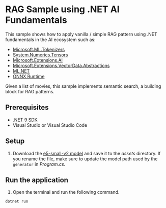 # RAG Sample using .NET AI Fundamentals

This sample shows how to apply vanilla / simple RAG pattern using .NET fundamentals in the AI ecosystem such as:

- [Microsoft.ML.Tokenizers](https://www.nuget.org/packages/Microsoft.ML.Tokenizers/)
- [System.Numerics.Tensors](https://www.nuget.org/packages/System.Numerics.Tensors/)
- [Microsoft.Extensions.AI](https://www.nuget.org/packages/Microsoft.Extensions.AI/)
- [Microsoft.Extensions.VectorData.Abstractions](https://www.nuget.org/packages/Microsoft.Extensions.VectorData.Abstractions/)
- [ML.NET](https://www.nuget.org/packages/Microsoft.ML/)
- [ONNX Runtime](https://www.nuget.org/packages/Microsoft.ML.OnnxTransformer/)

Given a list of movies, this sample implements semantic search, a building block for RAG patterns. 

## Prerequisites

- [.NET 9 SDK](https://dotnet.microsoft.com/en-us/download/dotnet/9.0)
- Visual Studio or Visual Studio Code

## Setup

1. Download the [e5-small-v2 model](https://huggingface.co/intfloat/e5-small-v2/resolve/main/model.onnx?download=true) and save it to the *assets* directory. If you rename the file, make sure to update the model path used by the `generator` in *Program.cs*.

## Run the application

1. Open the terminal and run the following command.

```csharp
dotnet run
```